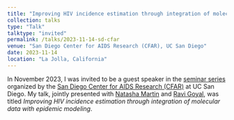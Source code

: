 ```yaml
---
title: "Improving HIV incidence estimation through integration of molecular data with epidemic modeling"
collection: talks
type: "Talk"
talktype: "invited"
permalink: /talks/2023-11-14-sd-cfar
venue: "San Diego Center for AIDS Research (CFAR), UC San Diego"
date: 2023-11-14
location: "La Jolla, California"
---
```

In November 2023, I was invited to be a guest speaker in the <a href="https://cfar.ucsd.edu/en/meetings/sdcfarseminars/" target="_blank">seminar series</a> organized by the <a href="https://cfar.ucsd.edu/" target="_blank">San Diego Center for AIDS Research (CFAR)</a> at UC San Diego. My talk, jointly presented with <a href="https://profiles.ucsd.edu/natasha.martin" target="_blank">Natasha Martin</a> and <a href="https://profiles.ucsd.edu/ravi.goyal" target="_blank">Ravi Goyal</a>, was titled <i>Improving HIV incidence estimation through integration of molecular data with epidemic modeling</i>.
